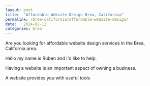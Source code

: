 ```yaml
---
layout: post
title:  "Affordable Website Design Brea, California"
permalink: /brea-california/affordable-website-design/
date:   2024-02-12
categories: brea
---
```


Are you looking for affordable website design services in the Brea, California area.

Hello my name is Ruben and I'd like to help.

Having a website is an important aspect of owning a business.

A website provides you with useful tools 